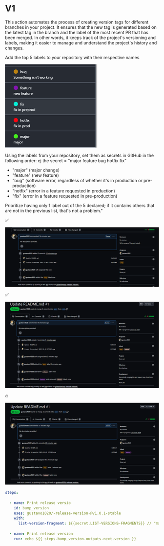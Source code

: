  # V1
This action automates the process of creating version tags for different branches in your project. It ensures that the new tag is generated based on the latest tag in the branch and the label of the most recent PR that has been merged. In other words, it keeps track of the project's versioning and labels, making it easier to manage and understand the project's history and changes.

Add the top 5 labels to your repository with their respective names.

![image](https://github.com/gustavo1020/-release-version-/blob/dsd/img/Screenshot%202023-11-02%20172203.png)


Using the labels from your repository, set them as secrets in GitHub in the following order: ej the secret = "major feature bug hotfix fix"
- "major" (major change)
- "feature" (new feature)
- "bug" (software error, regardless of whether it's in production or pre-production)
- "hotfix" (error in a feature requested in production)
- "fix" (error in a feature requested in pre-production)

Prioritize having only 1 label out of the 5 declared; if it contains others that are not in the previous list, that's not a problem."

:white_check_mark:

![image](https://github.com/gustavo1020/-release-version-/blob/dsd/img/Screenshot%202023-11-02%20173734.png)

:white_check_mark:

![image](https://github.com/gustavo1020/-release-version-/blob/dsd/img/image.png)

:fire:

![image](https://github.com/gustavo1020/-release-version-/blob/dsd/img/Screenshot%202023-11-02%20173845.png)

```yaml
steps:

  - name: Print release versio
    id: bump_version
    uses: gustavo1020/-release-version-@v1.0.1-stable
    with:
      list-version-fragment: ${{secret.LIST-VERSIONS-FRAGMENTS}} // "major feature bug hotfix fix"

  - name: Print release version
    run: echo ${{ steps.bump_version.outputs.next-version }}
```
